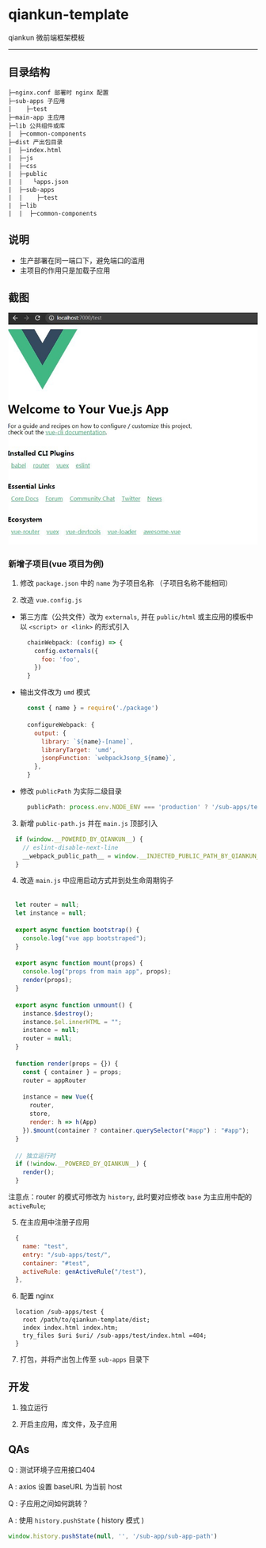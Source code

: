 # qiankun-template

qiankun 微前端框架模板

----------------------------------------------------------------

## 目录结构

```
├─nginx.conf 部署时 nginx 配置
├─sub-apps 子应用
|    ├─test
├─main-app 主应用
├─lib 公共组件或库
|  ├─common-components
├─dist 产出包目录
|  ├─index.html
|  ├─js
|  ├─css
|  ├─public
|  |   └apps.json
|  ├─sub-apps
|  |    ├─test
|  ├─lib
|  |  ├─common-components
```

## 说明

- 生产部署在同一端口下，避免端口的滥用
- 主项目的作用只是加载子应用

## 截图
![image](https://github.com/PHenryy/qiankun-template/blob/main/screenshot.jpg)


### 新增子项目(vue 项目为例)

1. 修改 `package.json` 中的 `name` 为子项目名称 （子项目名称不能相同）
   
2. 改造 `vue.config.js`

  - 第三方库（公共文件）改为 `externals`, 并在 `public/html` 或主应用的模板中以 `<script> or <link>` 的形式引入
  
    ```javascript
      chainWebpack: (config) => {
        config.externals({
          foo: 'foo',
        })
      }
    ```

  - 输出文件改为 `umd` 模式

    ```javascript
      const { name } = require('./package')

      configureWebpack: {
        output: {
          library: `${name}-[name]`,
          libraryTarget: 'umd',
          jsonpFunction: `webpackJsonp_${name}`,
        },
      }
    ```
    
  - 修改 `publicPath` 为实际二级目录

    ```javascript
      publicPath: process.env.NODE_ENV === 'production' ? '/sub-apps/test/' : '/',
    ```

3. 新增 `public-path.js` 并在 `main.js` 顶部引入

  ```javascript
    if (window.__POWERED_BY_QIANKUN__) {
      // eslint-disable-next-line
      __webpack_public_path__ = window.__INJECTED_PUBLIC_PATH_BY_QIANKUN__
    }

  ```

4. 改造 `main.js` 中应用启动方式并到处生命周期钩子

  ```javascript

    let router = null;
    let instance = null;

    export async function bootstrap() {
      console.log("vue app bootstraped");
    }

    export async function mount(props) {
      console.log("props from main app", props);
      render(props);
    }

    export async function unmount() {
      instance.$destroy();
      instance.$el.innerHTML = "";
      instance = null;
      router = null;
    }

    function render(props = {}) {
      const { container } = props;
      router = appRouter

      instance = new Vue({
        router,
        store,
        render: h => h(App)
      }).$mount(container ? container.querySelector("#app") : "#app");
    }

    // 独立运行时
    if (!window.__POWERED_BY_QIANKUN__) {
      render();
    }

  ```

  注意点：router 的模式可修改为 `history`, 此时要对应修改 `base` 为主应用中配的 `activeRule`;

5. 在主应用中注册子应用
   
  ```javascript
    {
      name: "test",
      entry: "/sub-apps/test/",
      container: "#test",
      activeRule: genActiveRule("/test"),
    },
  ```

6. 配置 nginx

  ```nginx
    location /sub-apps/test {
      root /path/to/qiankun-template/dist;
      index index.html index.htm;
      try_files $uri $uri/ /sub-apps/test/index.html =404;
    }
  ```

7. 打包，并将产出包上传至 `sub-apps` 目录下

## 开发

1. 独立运行


2. 开启主应用，库文件，及子应用

## QAs


Q : 测试环境子应用接口404


A : axios 设置 baseURL 为当前 host

  
Q : 子应用之间如何跳转？


A : 使用 `history.pushState` ( history 模式 )

  ```js
  window.history.pushState(null, '', '/sub-app/sub-app-path')
  ```
